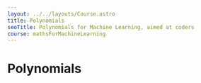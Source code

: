 ```yaml
---
layout: ../../layouts/Course.astro
title: Polynomials
seoTitle: Polynomials for Machine Learning, aimed at coders
course: mathsForMachineLearning
---
```


# Polynomials
